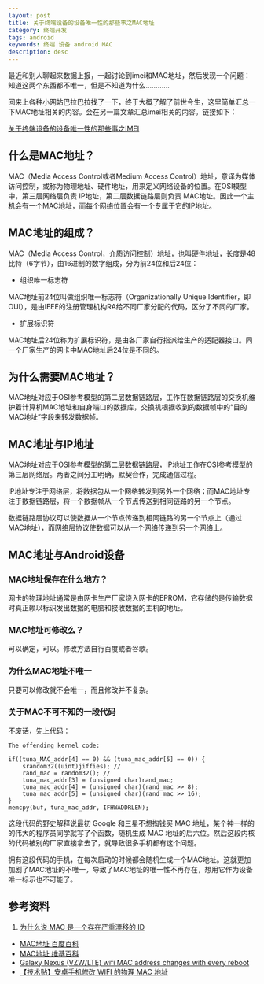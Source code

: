 ```yaml
---
layout: post
title: 关于终端设备的设备唯一性的那些事之MAC地址
category: 终端开发
tags: android
keywords: 终端 设备 android MAC
description: desc
---
```


最近和别人聊起来数据上报，一起讨论到imei和MAC地址，然后发现一个问题：知道这两个东西都不唯一，但是不知道为什么…………

回来上各种小网站巴拉巴拉找了一下，终于大概了解了前世今生，这里简单汇总一下MAC地址相关的内容。会在另一篇文章汇总imei相关的内容。链接如下：

[关于终端设备的设备唯一性的那些事之IMEI](http://blog.bihe0832.com/Android_IMEI.html)

## 什么是MAC地址？

MAC（Media Access Control或者Medium Access Control）地址，意译为媒体访问控制，或称为物理地址、硬件地址，用来定义网络设备的位置。在OSI模型中，第三层网络层负责 IP地址，第二层数据链路层则负责 MAC地址。因此一个主机会有一个MAC地址，而每个网络位置会有一个专属于它的IP地址。

## MAC地址的组成？

MAC（Media Access Control，介质访问控制）地址，也叫硬件地址，长度是48比特（6字节），由16进制的数字组成，分为前24位和后24位：

- 组织唯一标志符

MAC地址前24位叫做组织唯一标志符（Organizationally Unique Identifier，即OUI），是由IEEE的注册管理机构RA给不同厂家分配的代码，区分了不同的厂家。

- 扩展标识符

MAC地址后24位称为扩展标识符，是由各厂家自行指派给生产的适配器接口。同一个厂家生产的网卡中MAC地址后24位是不同的。


## 为什么需要MAC地址？

MAC地址对应于OSI参考模型的第二层数据链路层，工作在数据链路层的交换机维护着计算机MAC地址和自身端口的数据库，交换机根据收到的数据帧中的“目的MAC地址”字段来转发数据帧。

## MAC地址与IP地址

MAC地址对应于OSI参考模型的第二层数据链路层，IP地址工作在OSI参考模型的第三层网络层。两者之间分工明确，默契合作，完成通信过程。

IP地址专注于网络层，将数据包从一个网络转发到另外一个网络；而MAC地址专注于数据链路层，将一个数据帧从一个节点传送到相同链路的另一个节点。

数据链路层协议可以使数据从一个节点传递到相同链路的另一个节点上（通过MAC地址），而网络层协议使数据可以从一个网络传递到另一个网络上。

## MAC地址与Android设备

### MAC地址保存在什么地方？

网卡的物理地址通常是由网卡生产厂家烧入网卡的EPROM，它存储的是传输数据时真正赖以标识发出数据的电脑和接收数据的主机的地址。

### MAC地址可修改么？

可以确定，可以。修改方法自行百度或者谷歌。

### 为什么MAC地址不唯一

只要可以修改就不会唯一，而且修改并不复杂。

### 关于MAC不可不知的一段代码

不废话，先上代码：

	The offending kernel code:
		if((tuna_MAC_addr[4] == 0) && (tuna_mac_addr[5] == 0)) {
		srandom32((uint)jiffies); //
		rand_mac = random32(); //
		tuna_mac_addr[3] = (unsigned char)rand_mac;
		tuna_mac_addr[4] = (unsigned char)(rand_mac >> 8);
		tuna_mac_addr[5] = (unsigned char)(rand_mac >> 16);
	}
	memcpy(buf, tuna_mac_addr, IFHWADDRLEN);
	
这段代码的野史解释说最初 Google 和三星不想掏钱买 MAC 地址，某个神一样的的伟大的程序员同学就写了个函数，随机生成 MAC 地址的后六位。然后这段内核的代码被别的厂家直接拿去了，就导致很多手机都有这个问题。

拥有这段代码的手机，在每次启动的时候都会随机生成一个MAC地址。这就更加加剧了MAC地址的不唯一，导致了MAC地址的唯一性不再存在，想用它作为设备唯一标示也不可能了。

## 参考资料

1. [为什么说 MAC 是一个存在严重漂移的 ID](http://bbs.umeng.com/thread-5849-1-1.html)
- [MAC地址 百度百科](http://baike.baidu.com/view/69334.htm)
- [MAC地址 维基百科](https://zh.wikipedia.org/wiki/MAC%E5%9C%B0%E5%9D%80)
- [Galaxy Nexus (VZW/LTE) wifi MAC address changes with every reboot](https://code.google.com/p/android/issues/detail?id=23330#c9)
- [【技术贴】安卓手机修改 WIFI 的物理 MAC 地址](http://group.wanggouchao.com/article/1051)